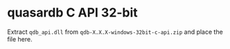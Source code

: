 quasardb C API 32-bit
=====================

Extract `qdb_api.dll` from `qdb-X.X.X-windows-32bit-c-api.zip` and place the file here.
